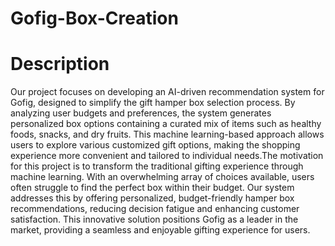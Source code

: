 # Gofig-Box-Creation
# Description
Our project focuses on developing an AI-driven recommendation system for Gofig, designed to simplify the gift hamper box selection process. By analyzing user budgets and preferences, the system generates personalized box options containing a curated mix of items such as healthy foods, snacks, and dry fruits. This machine learning-based approach allows users to explore various customized gift options, making the shopping experience more convenient and tailored to individual needs.The motivation for this project is to transform the traditional gifting experience through machine learning. With an overwhelming array of choices available, users often struggle to find the perfect box within their budget. Our system addresses this by offering personalized, budget-friendly hamper box recommendations, reducing decision fatigue and enhancing customer satisfaction. This innovative solution positions Gofig as a leader in the market, providing a seamless and enjoyable gifting experience for users.

